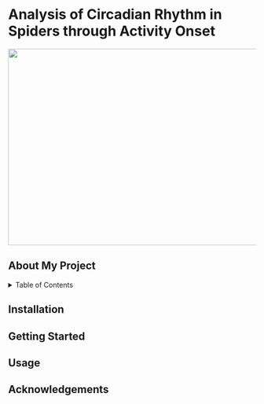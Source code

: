 # Analysis of Circadian Rhythm in Spiders through Activity Onset
<p align="center">
  <img src="https://user-images.githubusercontent.com/106093318/179773433-b6740bc9-706b-4f93-8075-0b6da6695b31.png" width="800" height="400" />
</p>

## About My Project


<!-- TABLE OF CONTENTS -->
<details>
  <summary>Table of Contents</summary>
  <ol>
    <li><a href="#Installation">Installation</a></li>
    <li><a href="#Getting-Started">Getting Started</a></li>
    <li><a href="#Usage">Usage</a></li>
    <li><a href="#Acknowledgements">Acknowledgements</a></li>
</details>

## Installation <a name="Installation"></a>

## Getting Started <a name="Getting_Started"></a>

## Usage <a name="Usage"></a>

## Acknowledgements <a name="Acknowledgements"></a>
